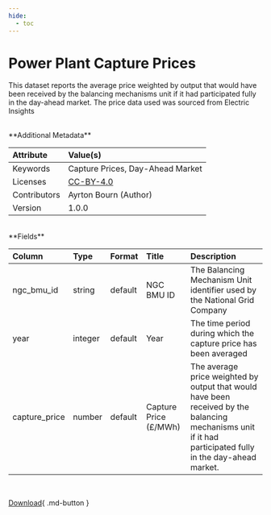 ```yaml
---
hide:
  - toc
---
```


# Power Plant Capture Prices



This dataset reports the average price weighted by output that would have been received by the balancing mechanisms unit if it had participated fully in the day-ahead market. The price data used was sourced from Electric Insights

<br>
**Additional Metadata**

| Attribute    | Value(s)                                                  |
|:-------------|:----------------------------------------------------------|
| Keywords     | Capture Prices, Day-Ahead Market                          |
| Licenses     | [CC-BY-4.0](https://creativecommons.org/licenses/by/4.0/) |
| Contributors | Ayrton Bourn (Author)                                     |
| Version      | 1.0.0                                                     |








<br>
**Fields**

| Column        | Type    | Format   | Title                 | Description                                                                                                                                               |
|:--------------|:--------|:---------|:----------------------|:----------------------------------------------------------------------------------------------------------------------------------------------------------|
| ngc_bmu_id    | string  | default  | NGC BMU ID            | The Balancing Mechanism Unit identifier used by the National Grid Company                                                                                 |
| year          | integer | default  | Year                  | The time period during which the capture price has been averaged                                                                                          |
| capture_price | number  | default  | Capture Price (£/MWh) | The average price weighted by output that would have been received by the balancing mechanisms unit if it had participated fully in the day-ahead market. |

<br>

[Download](https://osuked.github.io/Power-Station-Dictionary/attribute_sources/capture-prices/capture-prices.csv){ .md-button }

<br>
